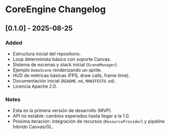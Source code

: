 # CoreEngine Changelog

## [0.1.0] - 2025-08-25
### Added
- Estructura inicial del repositorio.
- Loop determinista básico con soporte Canvas.
- Sistema de escenas y stack inicial (`SceneManager`).
- Ejemplo `DemoScene` renderizando un sprite.
- HUD de métricas básicas (FPS, draw calls, frame time).
- Documentación inicial (`README.md`, `MANIFESTO.md`).
- Licencia Apache 2.0.

### Notes
- Esta es la primera versión de desarrollo (MVP).
- API no estable: cambios esperados hasta llegar a la 1.0.
- Próxima iteración: integración de recursos (`ResourceProvider`) y pipeline híbrido Canvas/GL.
